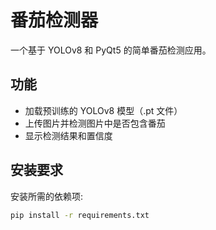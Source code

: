# 番茄检测器

一个基于 YOLOv8 和 PyQt5 的简单番茄检测应用。

## 功能

- 加载预训练的 YOLOv8 模型（.pt 文件）
- 上传图片并检测图片中是否包含番茄
- 显示检测结果和置信度

## 安装要求

安装所需的依赖项:

```bash
pip install -r requirements.txt
